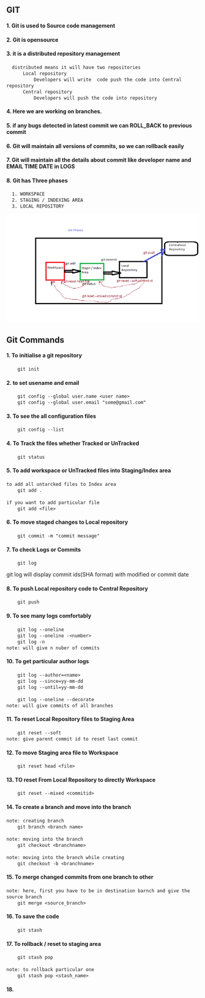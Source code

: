   ##              GIT

 #### 1. Git is used to Source code management
 #### 2. Git is opensource
 #### 3. it is a distributed repository management
      distributed means it will have two repositories
          Local repository
              Developers will write  code push the code into Central repository
          Central repository
              Developers will push the code into repository
 #### 4. Here we are working on branches.
 #### 5. if any bugs detected in latest commit we can ROLL_BACK to previous commit 
 #### 6. Git will maintain all versions of commits, so we can rollback easily
 #### 7. Git will maintain all the details about commit like developer name and EMAIL TIME DATE in LOGS
 #### 8. Git has Three phases
      1. WORKSPACE
      2. STAGING / INDEXING AREA
      3. LOCAL REPOSITORY
![preview](./images/git_phases.png)


##      Git Commands 
#### 1. To initialise a git repository
        git init

#### 2. to set usename and email
        git config --global user.name <user name>
        git config --global user.email "some@gmail.com"

#### 3. To see the all configuration files 
        git config --list


#### 4. To Track the files whether Tracked or UnTracked
        git status


#### 5. To add workspace or UnTracked files into Staging/Index area
    to add all untarcked files to Index area
        git add .  

    if you want to add particular file
        git add <file>


#### 6. To move staged changes to  Local repository 

        git commit -m "commit message"

#### 7. To check Logs or Commits

        git log
  git log will display commit    ids(SHA format) with modified   or commit  date

#### 8. To push  Local repository  code to  Central Repository 

        git push 

#### 9. To see many logs comfortably
    
        git log --oneline
        git log --oneline -<number>
        git log -n
    note: will give n nuber of commits
    
#### 10. To get particular author logs

        git log --author=<name>
        git log --since=yy-mm-dd 
        git log --until=yy-mm-dd

        git log --oneline --decorate 
    note: will give commits of all branches

#### 11. To reset Local Repository files to Staging Area
    
        git reset --soft 
    note: give parent commit id to reset last commit

#### 12. To move Staging area file to Workspace
    
        git reset head <file>

#### 13. TO reset From Local Repository to directly Workspace

        git reset --mixed <commitid>

#### 14. To create a branch and move into the branch

    note: creating branch
        git branch <branch name>

    note: moving into the branch
        git checkout <branchname>

    note: moving into the branch while creating 
        git checkout -b <branchname>

#### 15. To merge changed commits from one branch to other

    note: here, first you have to be in destination barnch and give the source branch
        git merge <source_branch>
    
#### 16. To save the code 

        git stash

#### 17. To rollback / reset to staging area 

        git stash pop

    note: to rollback particular one 
        git stash pop <stash_name>

#### 18. 